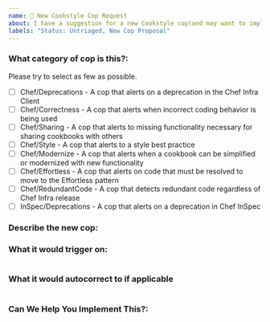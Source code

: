 ```yaml
---
name: 🚀 New Cookstyle Cop Request
about: I have a suggestion for a new Cookstyle cop(and may want to implement it 🙂)!
labels: "Status: Untriaged, New Cop Proposal"
---
```


### What category of cop is this?:

Please try to select as few as possible.

- [ ] Chef/Deprecations - A cop that alerts on a deprecation in the Chef Infra Client
- [ ] Chef/Correctness - A cop that alerts when incorrect coding behavior is being used
- [ ] Chef/Sharing - A cop that alerts to missing functionality necessary for sharing cookbooks with others
- [ ] Chef/Style - A cop that alerts to a style best practice
- [ ] Chef/Modernize - A cop that alerts when a cookbook can be simplified or modernized with new functionality
- [ ] Chef/Effortless - A cop that alerts on code that must be resolved to move to the Effortless pattern
- [ ] Chef/RedundantCode - A cop that detects redundant code regardless of Chef Infra release
- [ ] InSpec/Deprecations - A cop that alerts on a deprecation in Chef InSpec

### Describe the new cop:

<!---  Why is a new Cookstyle Cop necessary? -->

### What it would trigger on:

<!---  Give examples of the cookbook code that you're trying to trigger on -->
```ruby

```

### What it would autocorrect to if applicable

<!--- If autocorrecting is possible what would you correct to? -->
```ruby

```

### Can We Help You Implement This?:

<!---  The best way to ensure your enhancement is built is to help implement the enhancement yourself. If you're interested in helping out we'd love to give you a hand to make this possible. Let us know if there's something you need. -->
